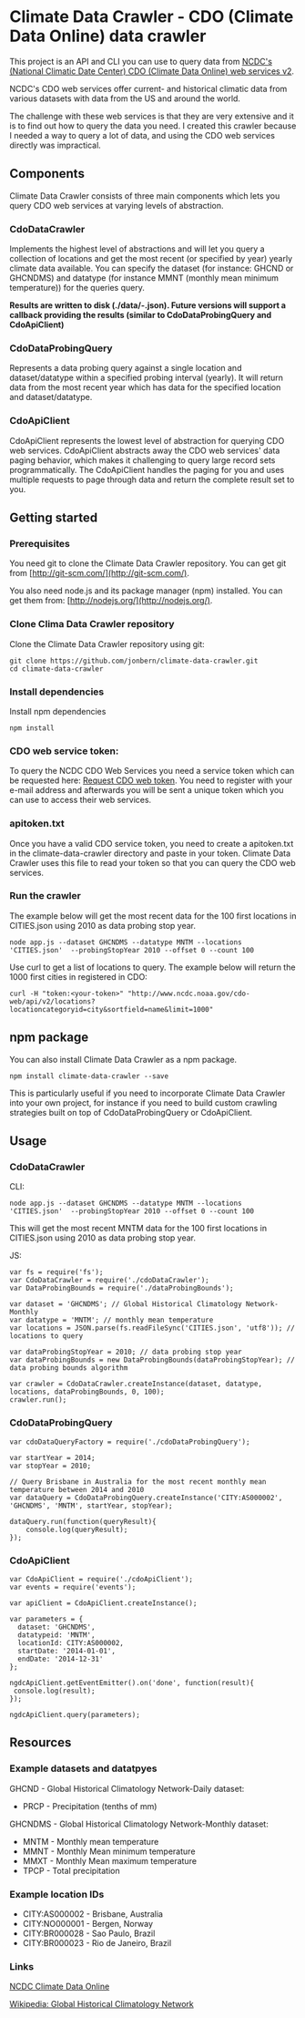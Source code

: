 # Climate Data Crawler - CDO (Climate Data Online) data crawler
This project is an API and CLI you can use to query data
from [NCDC's (National Climatic Date Center) CDO (Climate Data Online) web services v2](https://www.ncdc.noaa.gov/cdo-web/webservices/v2).

NCDC's CDO web services offer current- and historical climatic data from various datasets with data
from the US and around the world. 

The challenge with these web services is that they are very extensive and it is to find out how to 
query the data you need. I created this crawler because I needed a way to query a lot of 
data, and using the CDO web services directly was impractical. 

## Components
Climate Data Crawler consists of three main components which lets you query CDO web
services at varying levels of abstraction. 

### CdoDataCrawler
Implements the highest level of abstractions and will let you query a collection 
of locations and get the most recent (or specified by year) yearly climate data available. You can
specify the dataset (for instance: GHCND or GHCNDMS) and datatype (for instance MMNT (monthly mean minimum temperature)) 
for the queries query. 

**Results are written to disk (./data/<dataset>-<datatype>.json). Future versions will support a callback 
providing the results (similar to CdoDataProbingQuery and CdoApiClient)**

### CdoDataProbingQuery
Represents a data probing query against a single location and dataset/datatype within a specified probing interval (yearly).
It will return data from the most recent year which has data for the specified location and dataset/datatype. 

### CdoApiClient
CdoApiClient represents the lowest level of abstraction for querying CDO web services. CdoApiClient abstracts
away the CDO web services' data paging behavior, which makes it challenging to query large record sets 
programmatically. The CdoApiClient handles the paging for you and uses multiple requests to page through
 data and return the complete result set to you.

## Getting started

### Prerequisites
You need git to clone the Climate Data Crawler repository. You can get git from
[http://git-scm.com/](http://git-scm.com/).

You also need node.js and its package manager (npm) installed. You can get them from: [http://nodejs.org/](http://nodejs.org/).

### Clone Clima Data Crawler repository

Clone the Climate Data Crawler repository using git:

```
git clone https://github.com/jonbern/climate-data-crawler.git
cd climate-data-crawler
```

### Install dependencies

Install npm dependencies
```
npm install
```

### CDO web service token:
To query the NCDC CDO Web Services you need a service token which can be requested here: [Request CDO web token](https://www.ncdc.noaa.gov/cdo-web/token).
You need to register with your e-mail address and afterwards you will be sent a unique token which you can use to access their web services.

### apitoken.txt
Once you have a valid CDO service token, you need to create a apitoken.txt in the climate-data-crawler directory and paste in your token. 
Climate Data Crawler uses this file to read your token so that you can query the CDO web services.

### Run the crawler
The example below will get the most recent data for the 100 first locations in CITIES.json using 2010 as 
data probing stop year. 
```
node app.js --dataset GHCNDMS --datatype MNTM --locations 'CITIES.json'  --probingStopYear 2010 --offset 0 --count 100
```

Use curl to get a list of locations to query. The example below will return the 1000 first cities in registered in CDO: 
```
curl -H "token:<your-token>" "http://www.ncdc.noaa.gov/cdo-web/api/v2/locations?locationcategoryid=city&sortfield=name&limit=1000"
```

## npm package
You can also install Climate Data Crawler as a npm package. 

```
npm install climate-data-crawler --save
```
This is particularly useful if you need to incorporate Climate Data Crawler into your own project, for instance if you need to build
custom crawling strategies built on top of CdoDataProbingQuery or CdoApiClient.

## Usage

### CdoDataCrawler
CLI:
```
node app.js --dataset GHCNDMS --datatype MNTM --locations 'CITIES.json'  --probingStopYear 2010 --offset 0 --count 100
```
This will get the most recent MNTM data for the 100 first locations in CITIES.json using 2010 as data probing stop year. 

JS:
```
var fs = require('fs');
var CdoDataCrawler = require('./cdoDataCrawler');
var DataProbingBounds = require('./dataProbingBounds');

var dataset = 'GHCNDMS'; // Global Historical Climatology Network-Monthly
var datatype = 'MNTM'; // monthly mean temperature
var locations = JSON.parse(fs.readFileSync('CITIES.json', 'utf8')); // locations to query

var dataProbingStopYear = 2010; // data probing stop year
var dataProbingBounds = new DataProbingBounds(dataProbingStopYear); // data probing bounds algorithm

var crawler = CdoDataCrawler.createInstance(dataset, datatype, locations, dataProbingBounds, 0, 100);
crawler.run();
```

### CdoDataProbingQuery
```
var cdoDataQueryFactory = require('./cdoDataProbingQuery');

var startYear = 2014;
var stopYear = 2010;

// Query Brisbane in Australia for the most recent monthly mean temperature between 2014 and 2010 
var dataQuery = CdoDataProbingQuery.createInstance('CITY:AS000002', 'GHCNDMS', 'MNTM', startYear, stopYear);

dataQuery.run(function(queryResult){
    console.log(queryResult);
});

```

### CdoApiClient
```
var CdoApiClient = require('./cdoApiClient');
var events = require('events');

var apiClient = CdoApiClient.createInstance();
    
var parameters = {
  dataset: 'GHCNDMS',
  datatypeid: 'MNTM',
  locationId: CITY:AS000002,
  startDate: '2014-01-01',
  endDate: '2014-12-31'
};
  
ngdcApiClient.getEventEmitter().on('done', function(result){
 console.log(result);
});

ngdcApiClient.query(parameters);
```

## Resources

### Example datasets and datatpyes
GHCND - Global Historical Climatology Network-Daily dataset:

* PRCP - Precipitation (tenths of mm)

GHCNDMS - Global Historical Climatology Network-Monthly dataset: 

* MNTM - Monthly mean temperature
* MMNT - Monthly Mean minimum temperature
* MMXT - Monthly Mean maximum temperature
* TPCP - Total precipitation

### Example location IDs
* CITY:AS000002 - Brisbane, Australia
* CITY:NO000001 - Bergen, Norway
* CITY:BR000028 - Sao Paulo, Brazil
* CITY:BR000023 - Rio de Janeiro, Brazil

### Links
[NCDC Climate Data Online](https://www.ncdc.noaa.gov/cdo-web)

[Wikipedia: Global Historical Climatology Network](http://en.wikipedia.org/wiki/Global_Historical_Climatology_Network)
